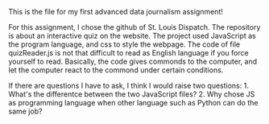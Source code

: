 This is the file for my  first advanced data journalism assignment!

For this assignment, I chose the github of St. Louis Dispatch. The repository is about an interactive quiz on the website. The project used JavaScript as the program language, and css to style the webpage. The code of file quizReader.js is not that difficult to read as English language if you force yourself to read. Basically, the code gives commonds to the computer, and let the computer react to the commond under certain conditions. 

If there are questions I have to ask, I think I would raise two questions: 1. What's the differentce between the two JavaScript files? 2. Why chose JS as programming language when other language such as Python can do the same job?